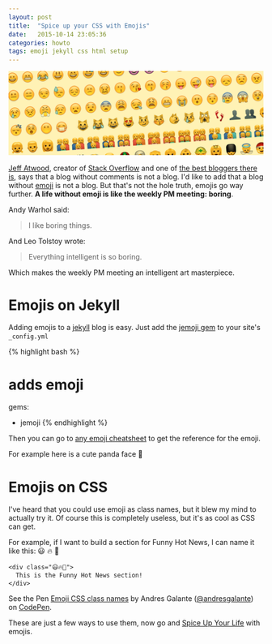 ```yaml
---
layout: post
title:  "Spice up your CSS with Emojis"
date:   2015-10-14 23:05:36
categories: howto
tags: emoji jekyll css html setup
---
```


![Emoji](/img/emoji/emoji.jpg)


[Jeff Atwood](https://en.wikipedia.org/wiki/Jeff_Atwood), creator of [Stack Overflow](http://stackoverflow.com) and one of [the best bloggers there is](http://blog.codinghorror.com), says that a blog without comments is not a blog. I'd like to add that a blog without [emoji](https://en.wikipedia.org/wiki/Emoji) is not a blog. But that's not the hole truth, emojis go way further. **A life without emoji is like the weekly PM meeting: boring**.

Andy Warhol said:

> I like boring things.

And Leo Tolstoy wrote: 

> Everything intelligent is so boring.

Which makes the weekly PM meeting an intelligent art masterpiece.

# Emojis on Jekyll

Adding emojis to a [jekyll](https://jekyllrb.com) blog is easy. Just add the [jemoji gem](https://github.com/jekyll/jemoji) to your site's `_config.yml`

{% highlight bash %}
# adds emoji
gems:
  - jemoji
{% endhighlight %}

Then you can go to [any emoji cheatsheet](http://www.emoji-cheat-sheet.com) to get the reference for the emoji.

For example here is a cute panda face :panda_face:

# Emojis on CSS

I've heard that you could use emoji as class names, but it blew my mind to actually try it. Of course this is completely useless, but it's as cool as CSS can get.


For example, if I want to build a section for Funny Hot News, I can name it like this: :smiley: :fire: :newspaper:

<div data-height="220" data-theme-id="20015" data-slug-hash="jbGqXj" data-default-tab="html" data-user="andresgalante" class='codepen'><pre><code>&lt;div class=&quot;😃🔥📰&quot;&gt;
  This is the Funny Hot News section!
&lt;/div&gt;</code></pre>
<p>See the Pen <a href='http://codepen.io/andresgalante/pen/jbGqXj/'>Emoji CSS class names</a> by Andres Galante (<a href='http://codepen.io/andresgalante'>@andresgalante</a>) on <a href='http://codepen.io'>CodePen</a>.</p>
</div><script async src="//assets.codepen.io/assets/embed/ei.js"></script>


These are just a few ways to use them, now go and [Spice Up Your Life](https://youtu.be/9wfpXI5PKlw) with emojis.


